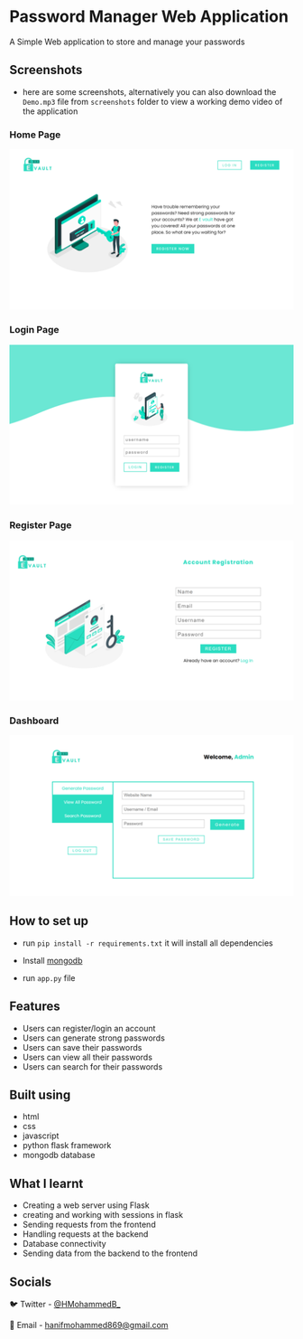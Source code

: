 # Password Manager Web Application

A Simple Web application to store and manage your passwords

## Screenshots

- here are some screenshots, alternatively you can also download the `Demo.mp3` file from `screenshots` folder to view a working demo video of the application

### Home Page

![Home Page](./screenshots/Home.png "Home Page")

### Login Page

![Login Page](./screenshots/Login.png "Login Page")

### Register Page

![Register Page](./screenshots/Register.png "Register Page")

### Dashboard

![Main Dashboard](./screenshots/Dashboard.png "Main Dashboard")

## How to set up

- run `pip install -r requirements.txt` it will install all dependencies

- Install [mongodb](https://docs.mongodb.com/manual/installation/)

- run `app.py` file

## Features

- Users can register/login an account
- Users can generate strong passwords
- Users can save their passwords
- Users can view all their passwords
- Users can search for their passwords

## Built using

- html
- css
- javascript
- python flask framework
- mongodb database

## What I learnt

- Creating a web server using Flask
- creating and working with sessions in flask
- Sending requests from the frontend
- Handling requests at the backend
- Database connectivity
- Sending data from the backend to the frontend

## Socials

🐦 Twitter - [@HMohammedB_](https://twitter.com/HMohammedB_)

📧 Email - hanifmohammed869@gmail.com
